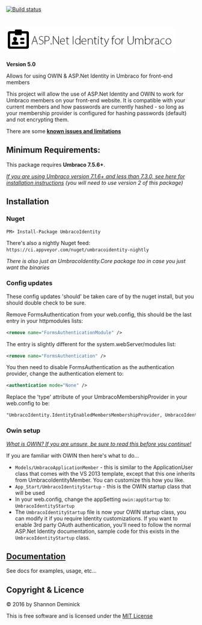 [![Build status](https://ci.appveyor.com/api/projects/status/qaiwo2w8k5ieaf3v?svg=true)](https://ci.appveyor.com/project/Shandem/umbracoidentity)

![ASP.Net Identity for Umbraco](logo.png?raw=true)
===============

**Version 5.0**

Allows for using OWIN &amp; ASP.Net Identity in Umbraco for front-end members

This project will allow the use of ASP.Net Identity and OWIN to work for Umbraco members on your front-end website. It is compatible with your current members and how passwords are currently hashed - so long as your membership provider is configured for hashing passwords (default) and not encrypting them.

There are some **[known issues and limitations](https://github.com/Shandem/UmbracoIdentity/wiki/Known-Issues)**

## Minimum Requirements:

This package requires **Umbraco 7.5.6+**. 

*[If you are using Umbraco version 7.1.6+ and less than 7.3.0, see here for installation instructions](https://github.com/Shazwazza/UmbracoIdentity/wiki/Legacy-Installation) (you will need to use version 2 of this package)*

## Installation

### Nuget

    PM> Install-Package UmbracoIdentity

There's also a nightly Nuget feed: `https://ci.appveyor.com/nuget/umbracoidentity-nightly`

*There is also just an UmbracoIdentity.Core package too in case you just want the binaries*

### Config updates

These config updates 'should' be taken care of by the nuget install, but you should double check to be sure.

Remove FormsAuthentication from your web.config, this should be the last entry in your httpmodules lists:

```xml
<remove name="FormsAuthenticationModule" />
```

The entry is slightly different for the system.webServer/modules list:

```xml
<remove name="FormsAuthentication" />
```

You then need to disable FormsAuthentication as the authentication provider, change the authentication element to:

```xml
<authentication mode="None" />
```
    
Replace the 'type' attribute of your UmbracoMembershipProvider in your web.config to be:

```xml
"UmbracoIdentity.IdentityEnabledMembersMembershipProvider, UmbracoIdentity"
```

### Owin setup

[*What is OWIN? If you are unsure, be sure to read this before you continue!*](https://github.com/Shazwazza/UmbracoIdentity/wiki/What-is-Owin)

If you are familiar with OWIN then here's what to do... 

* `Models/UmbracoApplicationMember` - this is similar to the ApplicationUser class that comes with the VS 2013 template, except that this one inherits from UmbracoIdentityMember. You can customize this how you like.
* `App_Start/UmbracoIdentityStartup` - this is the OWIN startup class that will be used
* In your web.config, change the appSetting `owin:appStartup` to: `UmbracoIdentityStartup`
* The `UmbracoIdentityStartup` file is now your OWIN startup class, you can modify it if you require Identity customizations. If you want to enable 3rd party OAuth authentication, you'll need to follow the normal ASP.Net Identity documentation, sample code for this exists in the `UmbracoIdentityStartup` class.

## [Documentation](https://github.com/Shandem/UmbracoIdentity/wiki)

See docs for examples, usage, etc...

## Copyright & Licence

&copy; 2016 by Shannon Deminick

This is free software and is licensed under the [MIT License](http://opensource.org/licenses/MIT)
